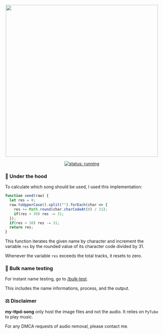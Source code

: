 <p align="center"><a href="https://bit.ly/my-ttpd-song">
  <picture>
    <source media="(prefers-color-scheme: dark)" srcset="https://my-ttpd-song.vercel.app/img/anthology.jpg" width="500">
    <img alt="" src="https://my-ttpd-song.vercel.app/img/standard.png" width="500">
  </picture>
</a></p>

<p align="center"><a href="https://my-ttpd-song.vercel.app"><img src="https://img.shields.io/badge/status-running-blue?style=for-the-badge&logo=vercel&labelColor=black" alt="status: running"></a></p>

### :book: Under the hood

To calculate which song should be used, I used this implementation:

```js
function seed(raw) {
  let res = 0;
  raw.toUpperCase().split("").forEach(char => {
    res += Math.round(char.charCodeAt(0) / 31);
    if(res > 30) res -= 31;
  });
  if(res > 30) res -= 31;
  return res;
}
```

This function iterates the given name by character and increment the variable `res` by the rounded value of its character code divided by 31.

Whenever the variable `res` exceeds the total tracks, it resets to zero.

### :test_tube: Bulk name testing
For instant name testing, go to [/bulk-test](https://my-ttpd-song.vercel.app/bulk-test).

This includes the name informations, process, and the output.

### :balance_scale: Disclaimer
**my-ttpd-song** only host the image files and not the audio. It  relies on `PyTube` to play music.

For any DMCA requests of audio removal, please contact me.
